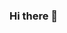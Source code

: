 ### Hi there 👋

<!--
**GeoffSchrecker/geoffschrecker** is a ✨ _special_ ✨ repository because its `README.md` (this file) appears on your GitHub profile.

Here are some ideas to get you started:

- 🔭 Now that I've retired I have more time to spend enjoying exploring GitHub. This is where I'm going to look at building a GitHUb Pages Website
